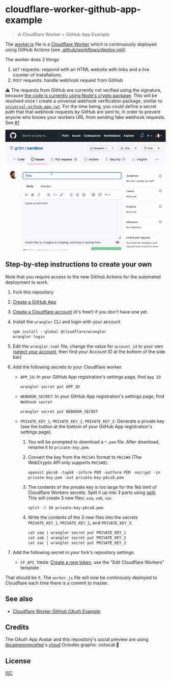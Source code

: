 # cloudflare-worker-github-app-example

> A Cloudflare Worker + GitHub App Example

The [worker.js](worker.js) file is a [Cloudflare Worker](https://workers.cloudflare.com/) which is continuously deployed using GitHub Actions (see [.github/workflows/deploy.yml](.github/workflows/deploy.yml)).

The worker does 2 things

1. `GET` requests: respond with an HTML website with links and a live counter of installations.
2. `POST` requests: handle webhook request from GitHub

⚠️ The requests from GitHub are currently not verified using the signature, because [the code is currently using Node's crypto package](https://github.com/octokit/webhooks.js/blob/0e03e470034ac769a28ed37acb524b94e304bf96/src/sign/index.ts#L1). This will be resolved once I create a universal webhook verification package, similar to [`universal-github-app-jwt`](https://github.com/gr2m/universal-github-app-jwt/#readme). For the time being, you could define a secret path that that webhook requests by GitHub are sent to, in order to prevent anyone who knows your workers URL from sending fake webhook requests. See [#1](https://github.com/gr2m/cloudflare-worker-github-app-example/issues/1)

![screen recording of GitHub app creating a comment on a new GitHub issue](assets/hello-there-cloudflare-worker.gif)

## Step-by-step instructions to create your own

Note that you require access to the new GitHub Actions for the automated deployment to work.

1. Fork this repository
1. [Create a GitHub App](https://developer.github.com/apps/building-github-apps/creating-a-github-app/)
1. [Create a Cloudflare account](https://dash.cloudflare.com/) (it's free!) if you don't have one yet.
1. Install the `wrangler` CLI and login with your account

   ```
   npm install --global @cloudflare/wrangler
   wrangler login
   ```

1. Edit the `wrangler.toml` file, change the value for `account_id` to your own ([select your account](https://dash.cloudflare.com/), then find your Account ID at the bottom of the side bar)
1. Add the following secrets to your Cloudflare worker:

   - `APP_ID`: In your GitHub App registration's settings page, find `App ID`

     ```
     wrangler secret put APP_ID
     ```

   - `WEBHOOK_SECRET`: In your GitHub App registration's settings page, find `Webhook secret`

     ```
     wrangler secret put WEBHOOK_SECRET
     ```

   - `PRIVATE_KEY_1`, `PRIVATE_KEY_2`, `PRIVATE_KEY_3`: Generate a private key (see the button at the bottom of your GitHub App registration's settings page).

     1. You will be prompted to download a `*.pem` file. After download, rename it to `private-key.pem`.
     1. Convert the key from the `PKCS#1` format to `PKCS#8` (The WebCrypto API only supports `PKCS#8`):

        ```
        openssl pkcs8 -topk8 -inform PEM -outform PEM -nocrypt -in private-key.pem -out private-key-pkcs8.pem
        ```

     1. The contents of the private key is too large for the 1kb limit of Cloudflare Workers secrets. Split it up into 3 parts using [split](https://man.cx/split). This will create 3 new files: `xaa`, `xab`, `xac`

        ```
        split -l 10 private-key-pkcs8.pem
        ```

     1. Write the contents of the 3 new files into the secrets `PRIVATE_KEY_1`, `PRIVATE_KEY_2`, and `PRIVATE_KEY_3`:

        ```
        cat xaa | wrangler secret put PRIVATE_KEY_1
        cat xab | wrangler secret put PRIVATE_KEY_2
        cat xac | wrangler secret put PRIVATE_KEY_3
        ```

1. Add the following secret in your fork's repository settings:
   - `CF_API_TOKEN`: [Create a new token](https://dash.cloudflare.com/profile/api-tokens), use the "Edit Cloudflare Workers" template

That should be it. The `worker.js` file will now be continously deployed to Cloudflare each time there is a commit to master.

## See also

- [Cloudflare Worker GitHub OAuth Example](https://github.com/gr2m/cloudflare-worker-github-oauth-login/#readme)

## Credits

The OAuth App Avatar and this repository's social preview are using [@cameronmcefee](https://github.com/cameronmcefee)'s [cloud](https://octodex.github.com/cloud/) Octodex graphic :octocat:💖

## License

[ISC](LICENSE)
